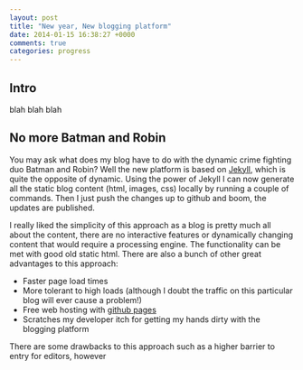 ```yaml
---
layout: post
title: "New year, New blogging platform"
date: 2014-01-15 16:38:27 +0000
comments: true
categories: progress
---
```


## Intro

blah blah blah

## No more Batman and Robin

You may ask what does my blog have to do with the dynamic crime fighting duo Batman and Robin? Well the new platform is based on [Jekyll](http://jekyllrb.com/), which is quite the opposite of dynamic. Using the power of Jekyll I can now generate all the static blog content (html, images, css) locally by running a couple of commands. Then I just push the changes up to github and boom, the updates are published. 

I really liked the simplicity of this approach as a blog is pretty much all about the content, there are no interactive features or dynamically changing content that would require a processing engine. The functionality can be met with good old static html. There are also a bunch of other great advantages to this approach:

- Faster page load times
- More tolerant to high loads (although I doubt the traffic on this particular blog will ever cause a problem!) 
- Free web hosting with [github pages](http://octopress.org/docs/deploying/github/)
- Scratches my developer itch for getting my hands dirty with the blogging platform 

  

There are some drawbacks to this approach such as a higher barrier to entry for editors, however           




